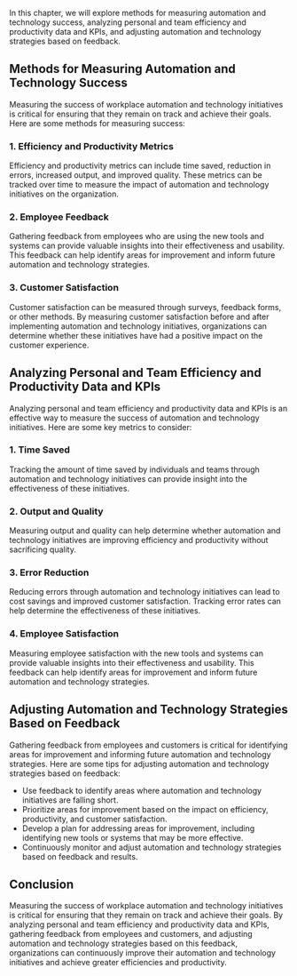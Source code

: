 
In this chapter, we will explore methods for measuring automation and technology success, analyzing personal and team efficiency and productivity data and KPIs, and adjusting automation and technology strategies based on feedback.

Methods for Measuring Automation and Technology Success
-------------------------------------------------------

Measuring the success of workplace automation and technology initiatives is critical for ensuring that they remain on track and achieve their goals. Here are some methods for measuring success:

### 1. Efficiency and Productivity Metrics

Efficiency and productivity metrics can include time saved, reduction in errors, increased output, and improved quality. These metrics can be tracked over time to measure the impact of automation and technology initiatives on the organization.

### 2. Employee Feedback

Gathering feedback from employees who are using the new tools and systems can provide valuable insights into their effectiveness and usability. This feedback can help identify areas for improvement and inform future automation and technology strategies.

### 3. Customer Satisfaction

Customer satisfaction can be measured through surveys, feedback forms, or other methods. By measuring customer satisfaction before and after implementing automation and technology initiatives, organizations can determine whether these initiatives have had a positive impact on the customer experience.

Analyzing Personal and Team Efficiency and Productivity Data and KPIs
---------------------------------------------------------------------

Analyzing personal and team efficiency and productivity data and KPIs is an effective way to measure the success of automation and technology initiatives. Here are some key metrics to consider:

### 1. Time Saved

Tracking the amount of time saved by individuals and teams through automation and technology initiatives can provide insight into the effectiveness of these initiatives.

### 2. Output and Quality

Measuring output and quality can help determine whether automation and technology initiatives are improving efficiency and productivity without sacrificing quality.

### 3. Error Reduction

Reducing errors through automation and technology initiatives can lead to cost savings and improved customer satisfaction. Tracking error rates can help determine the effectiveness of these initiatives.

### 4. Employee Satisfaction

Measuring employee satisfaction with the new tools and systems can provide valuable insights into their effectiveness and usability. This feedback can help identify areas for improvement and inform future automation and technology strategies.

Adjusting Automation and Technology Strategies Based on Feedback
----------------------------------------------------------------

Gathering feedback from employees and customers is critical for identifying areas for improvement and informing future automation and technology strategies. Here are some tips for adjusting automation and technology strategies based on feedback:

* Use feedback to identify areas where automation and technology initiatives are falling short.
* Prioritize areas for improvement based on the impact on efficiency, productivity, and customer satisfaction.
* Develop a plan for addressing areas for improvement, including identifying new tools or systems that may be more effective.
* Continuously monitor and adjust automation and technology strategies based on feedback and results.

Conclusion
----------

Measuring the success of workplace automation and technology initiatives is critical for ensuring that they remain on track and achieve their goals. By analyzing personal and team efficiency and productivity data and KPIs, gathering feedback from employees and customers, and adjusting automation and technology strategies based on this feedback, organizations can continuously improve their automation and technology initiatives and achieve greater efficiencies and productivity.
